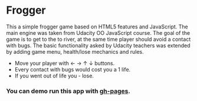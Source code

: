 # Frogger
This a simple frogger game based on HTML5 features and JavaScript.
The main engine was taken from Udacity OO JavaScript course.
The goal of the game is to get to the to river, at the same time player should avoid a contact with bugs.
The basic functionality asked by Udacity teachers was extended by adding game menu, health/lose mechanics and rules.
- Move your player with ← → ↑ ↓ buttons.
- Every contact with bugs would cost you a 1 life.
- If you went out of life you - lose.
### You can demo run this app with [gh-pages](http://lempiy.github.io/frogger).
